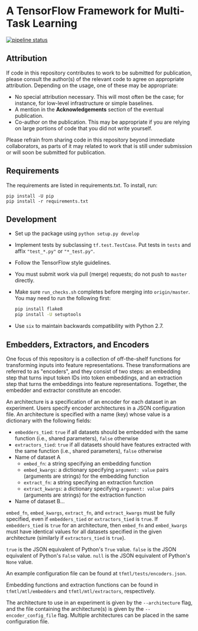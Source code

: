 # A TensorFlow Framework for Multi-Task Learning

[![pipeline status](https://gitlab.hltcoe.jhu.edu/vandurme/tfmtl/badges/master/pipeline.svg)](https://gitlab.hltcoe.jhu.edu/vandurme/tfmtl/commits/master)

## Attribution

If code in this repository contributes to work to be submitted for
publication, please consult the author(s) of the relevant code to
agree on appropriate attribution. Depending on the usage, one of these
may be appropriate:

* No special attribution necessary. This will most often be the case;
  for instance, for low-level infrastructure or simple baselines.
* A mention in the **Acknowledgements** section of the eventual
  publication.
* Co-author on the publication. This may be appropriate if you are
  relying on large portions of code that you did not write yourself.

Please refrain from sharing code in this repository beyond immediate
collaborators, as parts of it may related to work that is still under
submission or will soon be submitted for publication.

## Requirements

The requirements are listed in requirements.txt. To install, run:

```
pip install -U pip
pip install -r requirements.txt
```

## Development

* Set up the package using `python setup.py develop`
* Implement tests by subclassing `tf.test.TestCase`. Put tests in
  `tests` and affix `"test_*.py"` or `"*_test.py"`.
* Follow the TensorFlow style guidelines.
* You must submit work via pull (merge) requests; do not push
  to `master` directly.
* Make sure `run_checks.sh` completes before merging into
  `origin/master`. You may need to run the following first:

  ``` bash
  pip install flake8
  pip install -U setuptools
  ```

* Use `six` to maintain backwards compatibility with Python 2.7.

## Embedders, Extractors, and Encoders

One focus of this repository is a collection of off-the-shelf functions
for transforming inputs into feature representations. These transformations
are referred to as "encoders", and they consist of two steps: an embedding
step that turns input token IDs into token embeddings, and an extraction step
that turns the embeddings into feature representations. Together, the embedder
and extractor constitute an encoder.

An architecture is a specification of an encoder for each dataset in an experiment.
Users specify encoder architectures in a JSON configuration file. An architecture
is specified with a name (key) whose value is a dictionary with the following fields:

* `embedders_tied`: `true` if all datasets should be embedded with the same function (i.e., shared parameters), `false` otherwise
* `extractors_tied`: `true` if all datasets should have features extracted with the same function (i.e., shared parameters), `false` otherwise
* Name of dataset A
  * `embed_fn`: a string specifying an embedding function
  * `embed_kwargs`: a dictionary specifying `argument: value` pairs (arguments are strings) for the embedding function
  * `extract_fn`: a string specifying an extraction function
  * `extract_kwargs`: a dictionary specifying `argument: value` pairs (arguments are strings) for the extraction function
* Name of dataset B...

`embed_fn`, `embed_kwargs`, `extract_fn`, and `extract_kwargs` must be fully specified,
even if `embedders_tied` or `extractors_tied` is `true`. If `embedders_tied` is `true`
for an architecture, then `embed_fn` and `embed_kwargs` must have identical values for
all datasets specified in the given architecture (similarly if `extractors_tied` is `true`).

`true` is the JSON equivalent of Python's `True` value.
`false` is the JSON equivalent of Python's `False` value.
`null` is the JSON equivalent of Python's `None` value.

An example configuration file can be found at `tfmtl/tests/encoders.json`.

Embedding functions and extraction functions can be found in `tfmtl/mtl/embedders`
and `tfmtl/mtl/extractors`, respectively.

The architecture to use in an experiment is given by the `--architecture` flag,
and the file containing the architecture(s) is given by the `--encoder_config_file`
flag. Multiple architectures can be placed in the same configuration file.